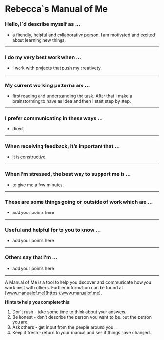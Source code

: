 # Rebecca`s Manual of Me

### Hello, I`d describe myself as ...

- a firendly, helpful and collaborative person. I am motivated and excited about learning new things.

---

### I do my very best work when ...

- I work with projects that push my creativety.

---

### My current working patterns are ...

- first reading and understanding the task. After that I make a brainstorming to have an idea and then I start step by step.

---

### I prefer communicating in these ways ...

- direct

---

### When receiving feedback, it’s important that ...

- it is constructive.

---

### When I’m stressed, the best way to support me is ...

- to give me a few minutes.

---

### These are some things going on outside of work which are ...

- add your points here

---

### Useful and helpful for to you to know ...

- add your points here

---

### Others say that I’m ...

- add your points here

---

A Manual of Me is a tool to help you discover and communicate how you work best with others.
Further information can be found at [www.manualof.me](https://www.manualof.me).

**Hints to help you complete this**:

1. Don’t rush - take some time to think about your answers.
2. Be honest - don’t describe the person you want to be, but the person you are.
3. Ask others - get input from the people around you.
4. Keep it fresh - return to your manual and see if things have changed.
